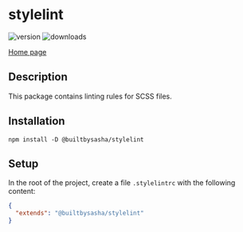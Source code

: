 # stylelint

<div>
    <img src="https://badge.fury.io/js/@builtbysasha%2Fstylelint.svg" alt="version"/>
    <img src="https://img.shields.io/npm/dm/@builtbysasha/stylelint" alt="downloads"/>
</div>

[Home page](../../README.md)

## Description

This package contains linting rules for SCSS files.

## Installation

```shell
npm install -D @builtbysasha/stylelint
```

## Setup

In the root of the project, create a file `.stylelintrc` with the following content:

```json
{
  "extends": "@builtbysasha/stylelint"
}
```

